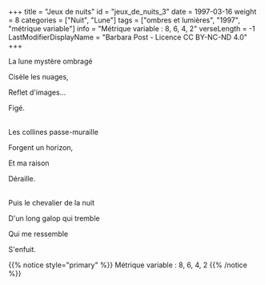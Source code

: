 +++
title = "Jeux de nuits"
id = "jeux_de_nuits_3"
date = 1997-03-16
weight = 8
categories = ["Nuit", "Lune"]
tags = ["ombres et lumières", "1997", "métrique variable"]
info = "Métrique variable : 8, 6, 4, 2"
verseLength = -1
LastModifierDisplayName = "Barbara Post - Licence CC BY-NC-ND 4.0"
+++

La lune mystère ombragé

Cisèle les nuages,

Reflet d'images...

Figé.

 \
Les collines passe-muraille

Forgent un horizon,

Et ma raison

Déraille.

 \
Puis le chevalier de la nuit

D'un long galop qui tremble

Qui me ressemble

S'enfuit.

{{% notice style="primary" %}}
Métrique variable : 8, 6, 4, 2
{{% /notice %}}
